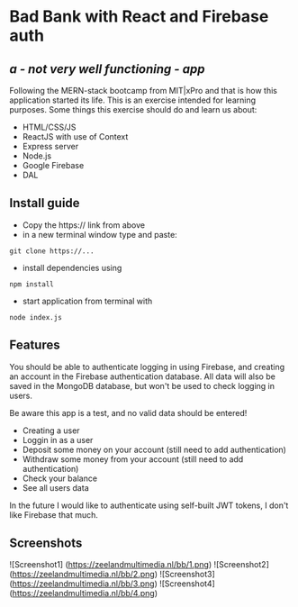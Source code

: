 # Bad Bank with React and Firebase auth
## _a - not very well functioning - app_


Following the MERN-stack bootcamp from MIT|xPro and that is how this application started its life. This is an exercise intended for learning purposes.
Some things this exercise should do and learn us about:

- HTML/CSS/JS
- ReactJS with use of Context
- Express server
- Node.js
- Google Firebase
- DAL

## Install guide

- Copy the https:// link from above
- in a new terminal window type and paste: 
```
git clone https://...
```
- install dependencies using 
```
npm install
```
- start application from terminal with 
```
node index.js
```

## Features 

You should be able to authenticate logging in using Firebase, and creating an account in the Firebase authentication database. All data will also be saved in the MongoDB database, but won't be used to check logging in users. 

Be aware this app is a test, and no valid data should be entered!

- Creating a user
- Loggin in as a user
- Deposit some money on your account (still need to add authentication)
- Withdraw some money from your account (still need to add authentication)
- Check your balance
- See all users data

In the future I would like to authenticate using self-built JWT tokens, I don't like Firebase that much.

## Screenshots
![Screenshot1]
(https://zeelandmultimedia.nl/bb/1.png)
![Screenshot2]
(https://zeelandmultimedia.nl/bb/2.png)
![Screenshot3]
(https://zeelandmultimedia.nl/bb/3.png)
![Screenshot4]
(https://zeelandmultimedia.nl/bb/4.png)